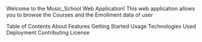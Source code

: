 Welcome to the Music_School Web Application! This web application allows you to browse the Courses and the Enrollment data of user

Table of Contents
About
Features
Getting Started
Usage
Technologies Used
Deployment
Contributing
License
